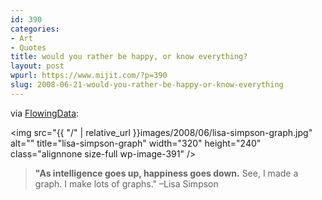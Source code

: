 ```yaml
---
id: 390
categories:
- Art
- Quotes
title: would you rather be happy, or know everything?
layout: post
wpurl: https://www.mijit.com/?p=390
slug: 2008-06-21-would-you-rather-be-happy-or-know-everything
---
```

via <a href="https://flowingdata.com/2008/06/20/lisa-simpson-on-happiness-vs-intelligence/">FlowingData</a>:

<img src="{{ "/" | relative_url }}images/2008/06/lisa-simpson-graph.jpg" alt="" title="lisa-simpson-graph" width="320" height="240" class="alignnone size-full wp-image-391" />

<blockquote><strong>"As intelligence goes up, happiness goes down.</strong> See, I made a graph. I make lots of graphs."
–Lisa Simpson</blockquote>



